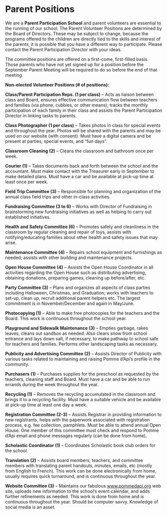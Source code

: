 # Parent Positions

We are a __Parent Participation School__ and parent volunteers are essential to the running of our school. The Parent Volunteer Positions are determined by the Board of Directors. These may be subject to change, because the programs offered to the children are directly tied to the skills and interest of the parents, it is possible that you have a different way to participate. Please contact the Parent Participation Director with your ideas. 

The committee positions are offered on a first-come, first-filled basis. Those parents who have not yet signed up for a position before the September Parent Meeting will be required to do so before the end of that meeting.

__Non-elected Volunteer Positions (# of positions):__

__Class/Parent Participation Reps. (1 per class)__ – Acts as liaison between class and Board, ensures effective communication flow between teachers and families (via phone, cubbies, or other means); tracks the monthly participation of each family in their class and assists the Parent Participation Director in linking tasks to parents.

__Class Photographer (1 per class)__ – Takes photos in class for special events and throughout the year. Photos will be shared with the parents and may be used on our website (with consent). Must have a digital camera and be present at parties, special events, and “fun days”.

__Classroom Cleaning (2)__ – Cleans the classroom and bathroom once per week.

__Courier (1)__ – Takes documents back and forth between the school and the accountant. Must make contact with the Treasurer early in September to make detailed plans. Must have a car and be available at pick-up time at least once per week.

__Field Trip Committee (3)__ – Responsible for planning and organization of the annual class field trips and other in-class activities.

__Fundraising Committee (3 to 6)__ – Works with Director of Fundraising in brainstorming new fundraising initiatives as well as helping to carry out established initiatives.

__Health and Safety Committee (6)__ – Promotes safety and cleanliness in the classroom by regular cleaning and repair of toys, assists with notifying/educating families about other health and safety issues that may arise.

__Maintenance Committee (4)__ – Repairs school equipment and furnishings as needed; assists with other building and maintenance projects.

__Open House Committee (4)__ – Assists the Open House Coordinator in all activities regarding the Open House such as distributing advertising, obtaining donations, preparing games, cleaning up before/after, etc.

__Party Committee (3)__ – Plans and organizes all aspects of class parties including Halloween, Christmas, and Graduation; works with teachers to set-up, clean up, recruit additional parent helpers etc. The largest commitment is in November/December and again in May/June.

__Photocopying (1)__ – Able to make free photocopies for the teachers and the Board. This work is continuous throughout the school year. 

__Playground and Sidewalk Maintenance (3)__ – Empties garbage, rakes leaves, cleans out sandbox as needed. Also clears snow from school entrance and lays down salt, if necessary, to make pathway to school safe for teachers and families. Performs other landscaping tasks as necessary.

__Publicity and Advertising Committee (2)__ – Assists Director of Publicity with various tasks related to maintaining and raising Pomme d’Api’s profile in the community.

__Purchasers (1)__ – Purchases supplies for the preschool as requested by the teachers, cleaning staff and Board. Must have a car and be able to run errands during the week throughout the year.

__Recycling (1)__ – Removes the recycling accumulated in the classroom and brings it to a recycling facility. Must have a suitable vehicle and be available at pick-up time at least one day a week.

__Registration Committee (2-3)__ – Assists Registrar in providing information to new registrants, helps with the paperwork associated with registration process, e.g. fee collection, pamphlets. Must be able to attend annual Open House. One member of this committee must check and respond to Pomme d’Api email and phone messages regularly (can be done from home).

__Scholastic Coordinator (1)__ – Coordinates Scholastic book club orders for the school.

__Translation (2)__ – Assists board members, teachers, and committee members with translating parent handouts, minutes, emails, etc (mostly from English to French). This work can be done electronically from home, usually requires quick turnaround, and is continuous throughout the year.

__Website Committee (3)__ – Maintains our fabulous www.pommedapi.org web site, uploads new information to the school’s event calendar, and adds further refinements as needed. This work is done from home and is continuous throughout the year. Should be computer savvy. Knowledge of social media is an asset.